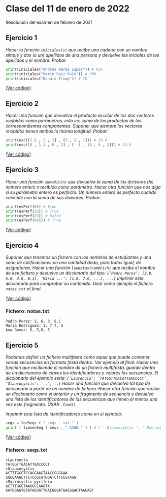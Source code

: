 # Clase del 11 de enero de 2022

Resolución del examen de febrero de 2021

## Ejercicio 1
*Hacer la función `iniciales(s)` que recibe una cadena con un nombre simple y dos (o un) apellidos de una persona y devuelve las iniciales de los apellidos y el
nombre. Probar:*

```python
print(iniciales("Andrés Pérez López")) # PLA
print(iniciales("Mario Ruiz Ruiz")) # RRM
print(iniciales("Donald Trump")) # TD
```

[[Ver código](códigos/t8e5.iniciales.py)]

## Ejercicio 2
*Hacer una función que devuelva el producto escalar de los dos vectores recibidos como parámetros, esto es: suma de los productos de los correspondientes componentes. Suponer que siempre los vectores recibidos tienen ambos la misma longitud. Probar:*

```python
print(esc([1.0 , 2 , 3] , [3 , 2 , 1])) # 10.0
print(esc([0 , 1.1 , 0 , 2] , [ -1 , 10 , 0 , 2])) # 15.0
```

[[Ver código](códigos/t8e6.esc.py)]

## Ejercicio 3
*Hacer una función `sumaDiv(n)` que devuelva la suma de los divisores del número entero n recibido como parámetro. Hacer otra función que nos diga si su parámetro
entero es perfecto. Un número entero es perfecto cuando coincide con la suma de sus divisores. Probar:*

```python
print(esPerf(6)) # True
print(esPerf(28)) # True
print(esPerf(29)) # False
print(esPerf(496)) # True
```

[[Ver código](códigos/t8e7.perfecto.py)]

## Ejercicio 4
*Suponer que tenemos un fichero con los nombres de estudiantes y una serie de calificaciones en una cantidad dada, para todos igual, de asignaturas. Hacer una función `leenotas(nombFich)` que recibe el nombre de ese fichero y devuelve un diccionario del tipo: `{’Pedro Perez’: [2.0, 6.0, 3.0, 8.1], ’Maria ...’: [1.0, 7.0, ...], ...}` Imprimir este diccionario para comprobar su contenido. Usar como ejemplo el fichero `notas.txt` al final.*

[[Ver código](códigos/t8e8.notas.py)]

### Fichero: notas.txt
```
Pedro Perez: 2, 6, 3, 8.1
Maria Rodriguez: 1, 7,7, 4
Ana Gomez: 5, 5,6, 5
```
## Ejercicio 5
*Podemos definir un fichero multifasta como aquel que puede contener varias secuencias en formato fasta dentro. Ver ejemplo al final. Hacer una función que recibiendo el nombre de un fichero multifasta, guarde dentro de un diccionario de claves los identificadores y valores las secuencias. El diccionario del ejemplo sería: `{’Laurencia’: ’TATGGTTGACATTGACCCCT’, ’Glaucocystis’: ’..’, ..}` Hacer una función que devuelva tal tipo de diccionario a partir de un nombre de fichero. Hacer otra función que reciba un diccionario como el anterior y un fragmento de secuencia y devuelva una lista de los identificadores de las secuencias que tienen al menos una vez este fragmento. USAR `.find()`*

*Imprimir esta lista de identificadores como en el ejemplo:*

```python
seqs = leeSeqs ( " seqs . txt " )
print ( tienenSeq ( seqs , " AAGG " ) ) # [ ’ Glaucocystis ’, ’ Macrocystis pyrifera ’]
```

[[Ver código](códigos/t8e9.multif.py)]

### Fichero: seqs.txt
```
>Laurencia
TATGGTTGACATTGACCCCT
>Glaucocystis
ACTTTGGCTCCAGGAAGTAACCGGGGAA
GGCGAAGCTTCTCCGCATGGATCTTCCGTAGG
>Macrocystis pyrifera
ACTTTGGCTAAGGCCAAGTA
AATGGAGTGTGTACGATTGACGGGATGACGGACTAACAGT
```
